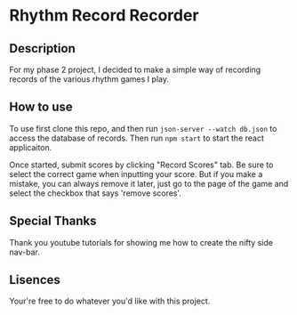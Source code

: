 # Rhythm Record Recorder

## Description
For my phase 2 project, I decided to make a simple way of recording records of the various rhythm games I play.

## How to use
To use first clone this repo, and then run ```json-server --watch db.json``` to access the database of records. Then run ```npm start``` to start the react applicaiton. 

Once started, submit scores by clicking "Record Scores" tab. Be sure to select the correct game when inputting your score. But if you make a mistake, you can always remove it later, just go to the page of the game and select the checkbox that says 'remove scores'.  

## Special Thanks
Thank you youtube tutorials for showing me how to create the nifty side nav-bar. 

## Lisences 
Your're free to do whatever you'd like with this project. 